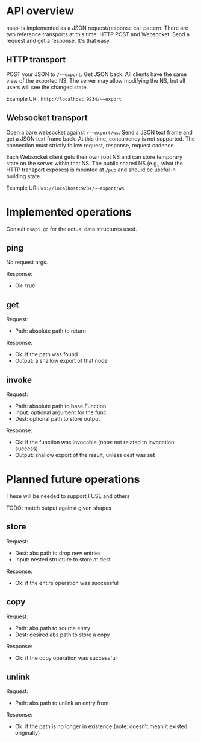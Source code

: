 # API overview
nsapi is implemented as a JSON request/response call pattern.
There are two reference transports at this time: HTTP POST and Websocket.
Send a request and get a response. It's that easy.

## HTTP transport
POST your JSON to `/~~export`. Get JSON back.
All clients have the same view of the exported NS.
The server may allow modifying the NS,
but all users will see the changed state.

Example URI: `http://localhost:9234/~~export`

## Websocket transport
Open a bare websocket against `/~~export/ws`.
Send a JSON text frame and get a JSON text frame back.
At this time, concurrency is not supported.
The connection must strictly follow request, response, request cadence.

Each Websocket client gets their own root NS and can store temporary
state on the server within that NS.
The public shared NS (e.g., what the HTTP transport exposes)
is mounted at `/pub` and should be useful in building state.

Example URI: `ws://localhost:9234/~~export/ws`

# Implemented operations

Consult `nsapi.go` for the actual data structures used.

## ping
No request args.

Response:
- Ok: true

## get
Request:
- Path: absolute path to return

Response:
- Ok: if the path was found
- Output: a shallow export of that node

## invoke
Request:
- Path: absolute path to base.Function
- Input: optional argument for the func
- Dest: optional path to store output

Response:
- Ok: if the function was invocable
  (note: not related to invocation success)
- Output: shallow export of the result, unless dest was set

# Planned future operations
These will be needed to support FUSE and others

TODO: match output against given shapes

## store
Request:
- Dest: abs path to drop new entries
- Input: nested structure to store at dest

Response:
- Ok: if the entire operation was successful

## copy
Request:
- Path: abs path to source entry
- Dest: desired abs path to store a copy

Response:
- Ok: if the copy operation was successful

## unlink
Request:
- Path: abs path to unlink an entry from

Response:
- Ok: if the path is no longer in existence
  (note: doesn't mean it existed originally)
